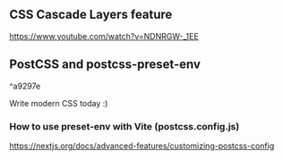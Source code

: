 ## CSS Cascade Layers feature
https://www.youtube.com/watch?v=NDNRGW-_1EE

## PostCSS and postcss-preset-env

^a9297e

Write modern CSS today :) 

### How to use preset-env with Vite (postcss.config.js)
https://nextjs.org/docs/advanced-features/customizing-postcss-config